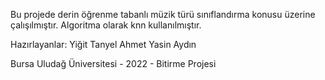 Bu projede derin öğrenme tabanlı müzik türü sınıflandırma konusu üzerine çalışılmıştır.
Algoritma olarak knn kullanılmıştır.

Hazırlayanlar:
Yiğit Tanyel
Ahmet Yasin Aydın

Bursa Uludağ Üniversitesi - 2022 - Bitirme Projesi